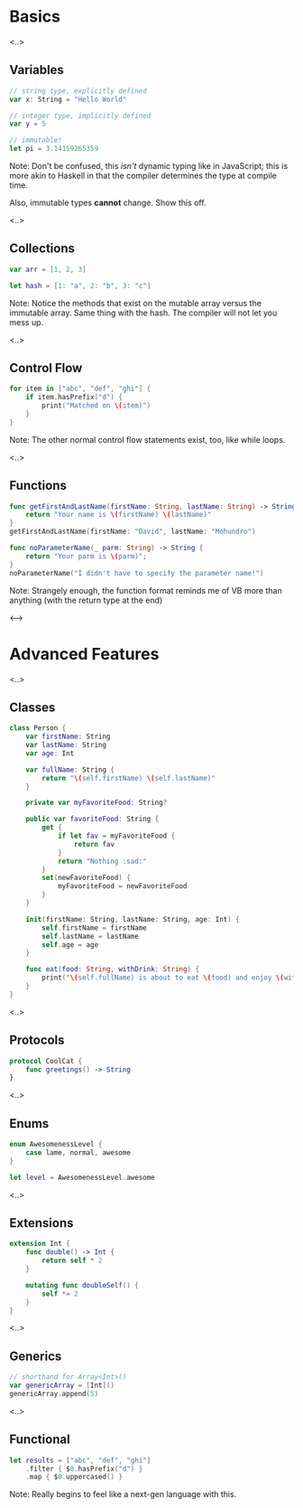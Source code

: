 # Basics

<!-- .slide: data-background-image="https://user-images.githubusercontent.com/43072/39097647-cdc1a256-4624-11e8-9c05-ed8775a8cd13.gif" -->

<!-- .slide: class="shadowed-text" -->

<..>

## Variables

```swift
// string type, explicitly defined
var x: String = "Hello World"

// integer type, implicitly defined
var y = 5

// immutable!
let pi = 3.14159265359
```

Note:
Don't be confused, this _isn't_ dynamic typing like in JavaScript; this is more akin to Haskell in that the compiler determines the type at compile time.

Also, immutable types **cannot** change. Show this off.

<..>

## Collections

```swift
var arr = [1, 2, 3]

let hash = [1: "a", 2: "b", 3: "c"]
```

Note:
Notice the methods that exist on the mutable array versus the immutable array. Same thing with the hash. The compiler will not let you mess up.

<..>

## Control Flow

```swift
for item in ["abc", "def", "ghi"] {
    if item.hasPrefix("d") {
        print("Matched on \(item)")
    }
}
```

Note:
The other normal control flow statements exist, too, like while loops.

<..>

## Functions

```swift
func getFirstAndLastName(firstName: String, lastName: String) -> String {
    return "Your name is \(firstName) \(lastName)"
}
getFirstAndLastName(firstName: "David", lastName: "Mohundro")

func noParameterName(_ parm: String) -> String {
    return "Your parm is \(parm)";
}
noParameterName("I didn't have to specify the parameter name!")
```

Note:
Strangely enough, the function format reminds me of VB more than anything (with the return type at the end)

<-->

# Advanced Features

<!-- .slide: data-background-image="https://user-images.githubusercontent.com/43072/39097631-a462284a-4624-11e8-8901-fc058e4fc0d9.gif" -->

<!-- .slide: class="shadowed-text" -->

<..>

## Classes

```swift
class Person {
    var firstName: String
    var lastName: String
    var age: Int

    var fullName: String {
        return "\(self.firstName) \(self.lastName)"
    }

    private var myFavoriteFood: String?

    public var favoriteFood: String {
        get {
            if let fav = myFavoriteFood {
                return fav
            }
            return "Nothing :sad:"
        }
        set(newFavoriteFood) {
            myFavoriteFood = newFavoriteFood
        }
    }

    init(firstName: String, lastName: String, age: Int) {
        self.firstName = firstName
        self.lastName = lastName
        self.age = age
    }

    func eat(food: String, withDrink: String) {
        print("\(self.fullName) is about to eat \(food) and enjoy \(withDrink) to drink")
    }
}
```

<..>

## Protocols

```swift
protocol CoolCat {
    func greetings() -> String
}
```

<..>

## Enums

```swift
enum AwesomenessLevel {
    case lame, normal, awesome
}

let level = AwesomenessLevel.awesome
```

<..>

## Extensions

```swift
extension Int {
    func double() -> Int {
        return self * 2
    }

    mutating func doubleSelf() {
        self *= 2
    }
}
```

<..>

## Generics

```swift
// shorthand for Array<Int>()
var genericArray = [Int]()
genericArray.append(5)
```

<..>

## Functional

```swift
let results = ["abc", "def", "ghi"]
    .filter { $0.hasPrefix("d") }
    .map { $0.uppercased() }
```

Note:
Really begins to feel like a next-gen language with this.
